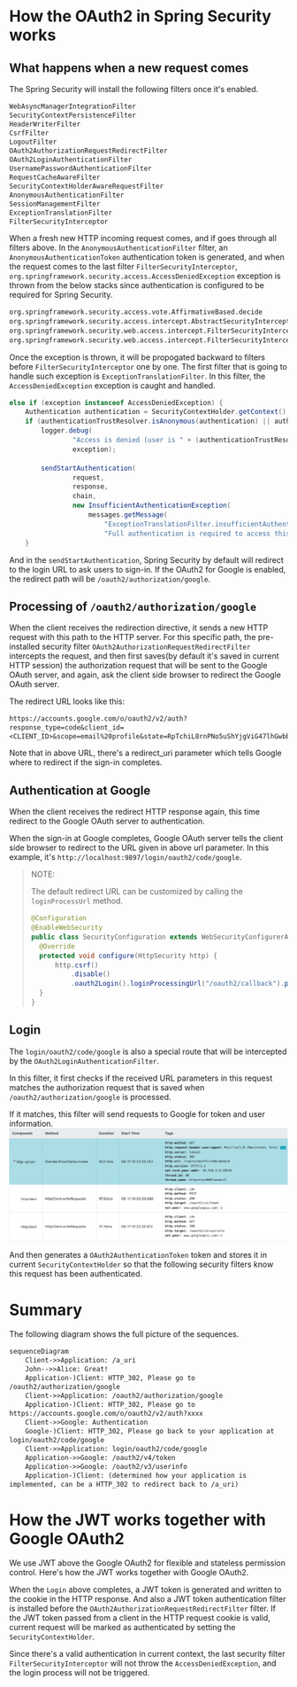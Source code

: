 
# How the OAuth2 in Spring Security works

## What happens when a new request comes
The Spring Security will install the following filters once it's enabled.

```
WebAsyncManagerIntegrationFilter
SecurityContextPersistenceFilter
HeaderWriterFilter
CsrfFilter
LogoutFilter
OAuth2AuthorizationRequestRedirectFilter
OAuth2LoginAuthenticationFilter
UsernamePasswordAuthenticationFilter
RequestCacheAwareFilter
SecurityContextHolderAwareRequestFilter
AnonymousAuthenticationFilter
SessionManagementFilter
ExceptionTranslationFilter
FilterSecurityInterceptor
```
When a fresh new HTTP incoming request comes, and if goes through all filters above.
In the `AnonymousAuthenticationFilter` filter, an `AnonymousAuthenticationToken` authentication token is generated,
and when the request comes to the last filter `FilterSecurityInterceptor`,
`org.springframework.security.access.AccessDeniedException` exception is thrown from the below stacks
since authentication is configured to be required for Spring Security.

```bash
org.springframework.security.access.vote.AffirmativeBased.decide
org.springframework.security.access.intercept.AbstractSecurityInterceptor.beforeInvocation
org.springframework.security.web.access.intercept.FilterSecurityInterceptor.invoke
org.springframework.security.web.access.intercept.FilterSecurityInterceptor.doFilter
```
Once the exception is thrown, it will be propogated backward to filters before `FilterSecurityInterceptor` one by one.
The first filter that is going to handle such exception is `ExceptionTranslationFilter`.
In this filter, the `AccessDeniedException` exception is caught and handled.

```java
else if (exception instanceof AccessDeniedException) {
	Authentication authentication = SecurityContextHolder.getContext().getAuthentication();
	if (authenticationTrustResolver.isAnonymous(authentication) || authenticationTrustResolver.isRememberMe(authentication)) {
		logger.debug(
				"Access is denied (user is " + (authenticationTrustResolver.isAnonymous(authentication) ? "anonymous" : "not fully authenticated") + "); redirecting to authentication entry point",
				exception);

		sendStartAuthentication(
				request,
				response,
				chain,
				new InsufficientAuthenticationException(
					messages.getMessage(
						"ExceptionTranslationFilter.insufficientAuthentication",
						"Full authentication is required to access this resource")));
	}
```

And in the `sendStartAuthentication`, Spring Security by default will redirect to the login URL to ask users to sign-in.
If the OAuth2 for Google is enabled, the redirect path will be `/oauth2/authorization/google`.

## Processing of `/oauth2/authorization/google`

When the client receives the redirection directive, it sends a new HTTP request with this path to the HTTP server.
For this specific path,
the pre-installed security filter `OAuth2AuthorizationRequestRedirectFilter` intercepts the request,
and then first saves(by default it's saved in current HTTP session) the authorization request that will be sent to the Google OAuth server,
and again, ask the client side browser to redirect the Google OAuth server.

The redirect URL looks like this:

```
https://accounts.google.com/o/oauth2/v2/auth?response_type=code&client_id=<CLIENT_ID>&scope=email%20profile&state=RpTchiL8rnPNo5uShYjgViG47lhGwbbjC1LLYHIhyXE%3D&redirect_uri=http://localhost:9897/login/oauth2/code/google
```

Note that in above URL, there's a redirect_uri parameter which tells Google where to redirect if the sign-in completes.

## Authentication at Google

When the client receives the redirect HTTP response again,
this time redirect to the Google OAuth server to authentication.

When the sign-in at Google completes,
Google OAuth server tells the client side browser to redirect to the URL given in above url parameter.
In this example, it's `http://localhost:9897/login/oauth2/code/google`.

> NOTE:
> 
> The default redirect URL can be customized by calling the `loginProcessUrl` method.
> 
> ```java          
> @Configuration
> @EnableWebSecurity
> public class SecurityConfiguration extends WebSecurityConfigurerAdapter {
>   @Override
>   protected void configure(HttpSecurity http) {
>       http.csrf()
>           .disable()
>           .oauth2Login().loginProcessingUrl("/oauth2/callback").permitAll();
>   }
> }
> ```

## Login

The `login/oauth2/code/google` is also a special route that will be intercepted by the `OAuth2LoginAuthenticationFilter`.

In this filter,
it first checks if the received URL parameters in this request matches the authorization request
that is saved when `/oauth2/authorization/google` is processed.

If it matches, this filter will send requests to Google for token and user information.
![img.png](img.png)

And then generates a `OAuth2AuthenticationToken` token and stores it in current
`SecurityContextHolder` so that the following security filters know this request has been authenticated.

# Summary

The following diagram shows the full picture of the sequences. 

```mermaid
sequenceDiagram
    Client->>Application: /a_uri
    John-->>Alice: Great!
    Application-)Client: HTTP_302, Please go to /oauth2/authorization/google
    Client->>Application: /oauth2/authorization/google
    Application-)Client: HTTP_302, Please go to https://accounts.google.com/o/oauth2/v2/auth?xxxx
    Client->>Google: Authentication
    Google-)Client: HTTP_302, Please go back to your application at login/oauth2/code/google
    Client->>Application: login/oauth2/code/google
    Application->>Google: /oauth2/v4/token
    Application->>Google: /oauth2/v3/userinfo
    Application-)Client: (determined how your application is implemented, can be a HTTP_302 to redirect back to /a_uri)
``` 

# How the JWT works together with Google OAuth2

We use JWT above the Google OAuth2 for flexible and stateless permission control.
Here's how the JWT works together with Google OAuth2.

When the `Login` above completes, a JWT token is generated and written to the cookie in the HTTP response.
And also a JWT token authentication filter is installed before the `OAuth2AuthorizationRequestRedirectFilter` filter.
If the JWT token passed from a client in the HTTP request cookie is valid,
current request will be marked as authenticated by setting the `SecurityContextHolder`.

Since there's a valid authentication in current context,
the last security filter `FilterSecurityInterceptor` will not throw the `AccessDeniedException`,
and the login process will not be triggered.